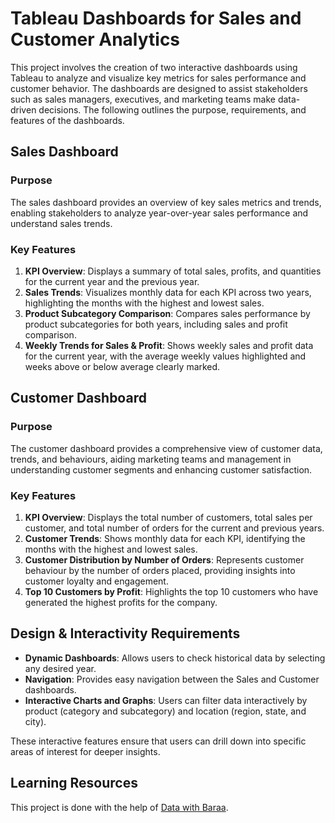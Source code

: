 # Tableau Dashboards for Sales and Customer Analytics

This project involves the creation of two interactive dashboards using Tableau to analyze and visualize key metrics for sales performance and customer behavior. The dashboards are designed to assist stakeholders such as sales managers, executives, and marketing teams make data-driven decisions. The following outlines the purpose, requirements, and features of the dashboards.

## Sales Dashboard

### Purpose
The sales dashboard provides an overview of key sales metrics and trends, enabling stakeholders to analyze year-over-year sales performance and understand sales trends.

### Key Features
1. **KPI Overview**: Displays a summary of total sales, profits, and quantities for the current year and the previous year.
2. **Sales Trends**: Visualizes monthly data for each KPI across two years, highlighting the months with the highest and lowest sales.
3. **Product Subcategory Comparison**: Compares sales performance by product subcategories for both years, including sales and profit comparison.
4. **Weekly Trends for Sales & Profit**: Shows weekly sales and profit data for the current year, with the average weekly values highlighted and weeks above or below average clearly marked.

## Customer Dashboard

### Purpose
The customer dashboard provides a comprehensive view of customer data, trends, and behaviours, aiding marketing teams and management in understanding customer segments and enhancing customer satisfaction.

### Key Features
1. **KPI Overview**: Displays the total number of customers, total sales per customer, and total number of orders for the current and previous years.
2. **Customer Trends**: Shows monthly data for each KPI, identifying the months with the highest and lowest sales.
3. **Customer Distribution by Number of Orders**: Represents customer behaviour by the number of orders placed, providing insights into customer loyalty and engagement.
4. **Top 10 Customers by Profit**: Highlights the top 10 customers who have generated the highest profits for the company.

## Design & Interactivity Requirements

- **Dynamic Dashboards**: Allows users to check historical data by selecting any desired year.
- **Navigation**: Provides easy navigation between the Sales and Customer dashboards.
- **Interactive Charts and Graphs**: Users can filter data interactively by product (category and subcategory) and location (region, state, and city).

These interactive features ensure that users can drill down into specific areas of interest for deeper insights.

## Learning Resources

This project is done with the help of [Data with Baraa](https://www.datawithbaraa.com/).

